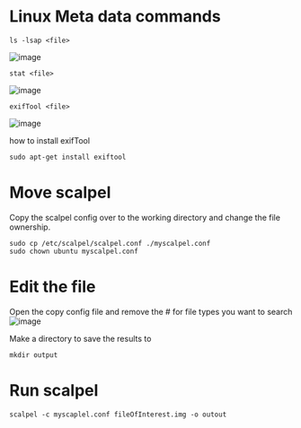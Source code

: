 # Linux Meta data commands
```
ls -lsap <file>
```
![image](https://github.com/Shawn-Nichol/BlueTeam/assets/30714313/068582c4-74d6-4da0-8afa-17f52649781c)

```
stat <file>
```
![image](https://github.com/Shawn-Nichol/BlueTeam/assets/30714313/3ce99528-d361-4fbf-9ca9-19f36cb2b446)

```
exifTool <file>
```
![image](https://github.com/Shawn-Nichol/BlueTeam/assets/30714313/9ebfcdb3-02ff-41d0-a536-686691985caa)

how to install exifTool
```
sudo apt-get install exiftool
```

# Move scalpel
Copy the scalpel config over to the working directory and change the file ownership.
```
sudo cp /etc/scalpel/scalpel.conf ./myscalpel.conf
sudo chown ubuntu myscalpel.conf
```


# Edit the file
Open the copy config file and remove the # for file types you want to search
![image](https://github.com/Shawn-Nichol/BlueTeam/assets/30714313/5d4af420-620a-4ea5-a722-14fa55b13b7a)

Make a directory to save the results to
```
mkdir output
```


# Run scalpel
```
scalpel -c myscaplel.conf fileOfInterest.img -o outout
```
